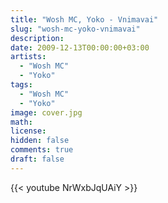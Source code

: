 ```yaml
---
title: "Wosh MC, Yoko - Vnimavai" 
slug: "wosh-mc-yoko-vnimavai"
description: 
date: 2009-12-13T00:00:00+03:00
artists:
  - "Wosh MC"
  - "Yoko"
tags:
  - "Wosh MC"
  - "Yoko"
image: cover.jpg
math: 
license: 
hidden: false
comments: true
draft: false
---
```


{{< youtube NrWxbJqUAiY >}}
